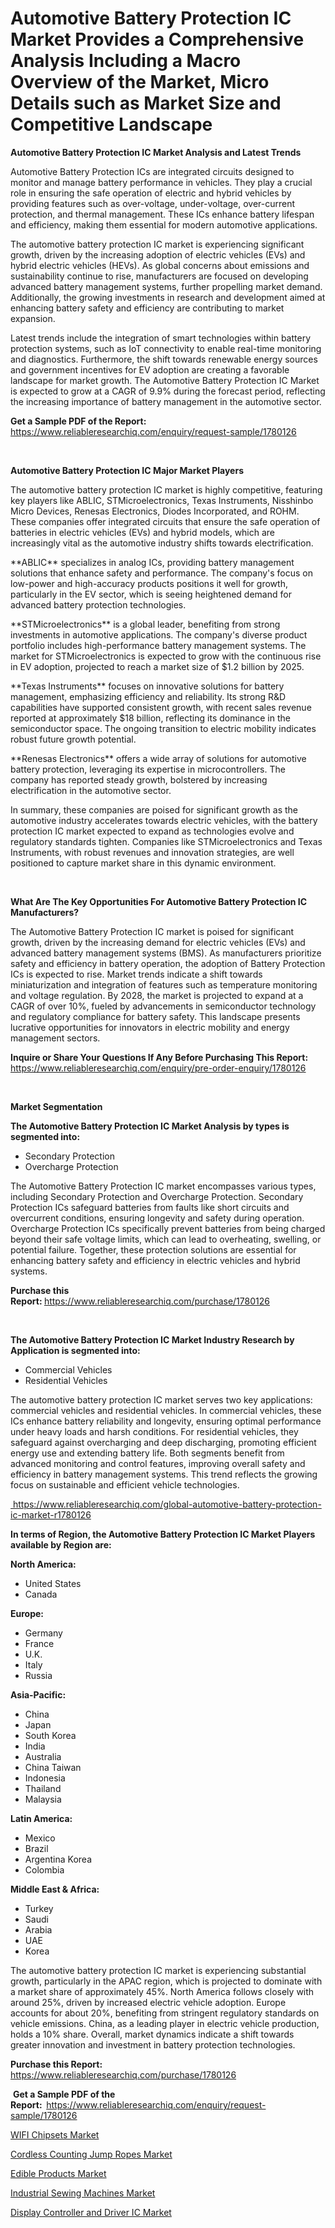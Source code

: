 <p><h1>Automotive Battery Protection IC Market Provides a Comprehensive Analysis Including a Macro Overview of the Market, Micro Details such as Market Size and Competitive Landscape</h1></p><p><strong>Automotive Battery Protection IC Market Analysis and Latest Trends</strong></p>
<p><p>Automotive Battery Protection ICs are integrated circuits designed to monitor and manage battery performance in vehicles. They play a crucial role in ensuring the safe operation of electric and hybrid vehicles by providing features such as over-voltage, under-voltage, over-current protection, and thermal management. These ICs enhance battery lifespan and efficiency, making them essential for modern automotive applications.</p><p>The automotive battery protection IC market is experiencing significant growth, driven by the increasing adoption of electric vehicles (EVs) and hybrid electric vehicles (HEVs). As global concerns about emissions and sustainability continue to rise, manufacturers are focused on developing advanced battery management systems, further propelling market demand. Additionally, the growing investments in research and development aimed at enhancing battery safety and efficiency are contributing to market expansion.</p><p>Latest trends include the integration of smart technologies within battery protection systems, such as IoT connectivity to enable real-time monitoring and diagnostics. Furthermore, the shift towards renewable energy sources and government incentives for EV adoption are creating a favorable landscape for market growth. The Automotive Battery Protection IC Market is expected to grow at a CAGR of 9.9% during the forecast period, reflecting the increasing importance of battery management in the automotive sector.</p></p>
<p><strong>Get a Sample PDF of the Report:&nbsp;</strong> <a href="https://www.reliableresearchiq.com/enquiry/request-sample/1780126?utm_campaign=1087&utm_medium=2&utm_source=Github&utm_content=ia&utm_term=19122024&utm_id=automotive-battery-protection-ic">https://www.reliableresearchiq.com/enquiry/request-sample/1780126</a></p>
<p>&nbsp;</p>
<p><strong>Automotive Battery Protection IC Major Market Players</strong></p>
<p><p>The automotive battery protection IC market is highly competitive, featuring key players like ABLIC, STMicroelectronics, Texas Instruments, Nisshinbo Micro Devices, Renesas Electronics, Diodes Incorporated, and ROHM. These companies offer integrated circuits that ensure the safe operation of batteries in electric vehicles (EVs) and hybrid models, which are increasingly vital as the automotive industry shifts towards electrification.</p><p>**ABLIC** specializes in analog ICs, providing battery management solutions that enhance safety and performance. The company's focus on low-power and high-accuracy products positions it well for growth, particularly in the EV sector, which is seeing heightened demand for advanced battery protection technologies.</p><p>**STMicroelectronics** is a global leader, benefiting from strong investments in automotive applications. The company's diverse product portfolio includes high-performance battery management systems. The market for STMicroelectronics is expected to grow with the continuous rise in EV adoption, projected to reach a market size of $1.2 billion by 2025.</p><p>**Texas Instruments** focuses on innovative solutions for battery management, emphasizing efficiency and reliability. Its strong R&D capabilities have supported consistent growth, with recent sales revenue reported at approximately $18 billion, reflecting its dominance in the semiconductor space. The ongoing transition to electric mobility indicates robust future growth potential.</p><p>**Renesas Electronics** offers a wide array of solutions for automotive battery protection, leveraging its expertise in microcontrollers. The company has reported steady growth, bolstered by increasing electrification in the automotive sector.</p><p>In summary, these companies are poised for significant growth as the automotive industry accelerates towards electric vehicles, with the battery protection IC market expected to expand as technologies evolve and regulatory standards tighten. Companies like STMicroelectronics and Texas Instruments, with robust revenues and innovation strategies, are well positioned to capture market share in this dynamic environment.</p></p>
<p>&nbsp;</p>
<p><strong>What Are The Key Opportunities For Automotive Battery Protection IC Manufacturers?</strong></p>
<p><p>The Automotive Battery Protection IC market is poised for significant growth, driven by the increasing demand for electric vehicles (EVs) and advanced battery management systems (BMS). As manufacturers prioritize safety and efficiency in battery operation, the adoption of Battery Protection ICs is expected to rise. Market trends indicate a shift towards miniaturization and integration of features such as temperature monitoring and voltage regulation. By 2028, the market is projected to expand at a CAGR of over 10%, fueled by advancements in semiconductor technology and regulatory compliance for battery safety. This landscape presents lucrative opportunities for innovators in electric mobility and energy management sectors.</p></p>
<p><strong>Inquire or Share Your Questions If Any Before Purchasing This Report:</strong> <a href="https://www.reliableresearchiq.com/enquiry/pre-order-enquiry/1780126?utm_campaign=1087&utm_medium=2&utm_source=Github&utm_content=ia&utm_term=19122024&utm_id=automotive-battery-protection-ic">https://www.reliableresearchiq.com/enquiry/pre-order-enquiry/1780126</a></p>
<p>&nbsp;</p>
<p><strong>Market Segmentation</strong></p>
<p><strong>The Automotive Battery Protection IC Market Analysis by types is segmented into:</strong></p>
<p><ul><li>Secondary Protection</li><li>Overcharge Protection</li></ul></p>
<p><p>The Automotive Battery Protection IC market encompasses various types, including Secondary Protection and Overcharge Protection. Secondary Protection ICs safeguard batteries from faults like short circuits and overcurrent conditions, ensuring longevity and safety during operation. Overcharge Protection ICs specifically prevent batteries from being charged beyond their safe voltage limits, which can lead to overheating, swelling, or potential failure. Together, these protection solutions are essential for enhancing battery safety and efficiency in electric vehicles and hybrid systems.</p></p>
<p><strong>Purchase this Report:&nbsp;</strong><a href="https://www.reliableresearchiq.com/purchase/1780126?utm_campaign=1087&utm_medium=2&utm_source=Github&utm_content=ia&utm_term=19122024&utm_id=automotive-battery-protection-ic">https://www.reliableresearchiq.com/purchase/1780126</a></p>
<p>&nbsp;</p>
<p><strong>The Automotive Battery Protection IC Market Industry Research by Application is segmented into:</strong></p>
<p><ul><li>Commercial Vehicles</li><li>Residential Vehicles</li></ul></p>
<p><p>The automotive battery protection IC market serves two key applications: commercial vehicles and residential vehicles. In commercial vehicles, these ICs enhance battery reliability and longevity, ensuring optimal performance under heavy loads and harsh conditions. For residential vehicles, they safeguard against overcharging and deep discharging, promoting efficient energy use and extending battery life. Both segments benefit from advanced monitoring and control features, improving overall safety and efficiency in battery management systems. This trend reflects the growing focus on sustainable and efficient vehicle technologies.</p></p>
<p><a href="https://www.reliableresearchiq.com/global-automotive-battery-protection-ic-market-r1780126?utm_campaign=1087&utm_medium=2&utm_source=Github&utm_content=ia&utm_term=19122024&utm_id=automotive-battery-protection-ic">&nbsp;https://www.reliableresearchiq.com/global-automotive-battery-protection-ic-market-r1780126</a></p>
<p><strong>In terms of Region, the Automotive Battery Protection IC Market Players available by Region are:</strong></p>
<p>
    <p> <strong> North America: </strong>
        <ul>
            <li>United States</li>
            <li>Canada</li>
        </ul>
        </p> 
    <p> <strong> Europe: </strong>
        <ul>
            <li>Germany</li>
            <li>France</li>
            <li>U.K.</li>
            <li>Italy</li>
            <li>Russia</li>
        </ul>
        </p> 
    <p> <strong> Asia-Pacific: </strong>
        <ul>
            <li>China</li>
            <li>Japan</li>
            <li>South Korea</li>
            <li>India</li>
            <li>Australia</li>
            <li>China Taiwan</li>
            <li>Indonesia</li>
            <li>Thailand</li>
            <li>Malaysia</li>
        </ul>
        </p> 
    <p> <strong> Latin America: </strong>
        <ul>
            <li>Mexico</li>
            <li>Brazil</li>
            <li>Argentina Korea</li>
            <li>Colombia</li>
        </ul>
        </p> 
    <p> <strong> Middle East & Africa: </strong>
        <ul>
            <li>Turkey</li>
            <li>Saudi</li>
            <li>Arabia</li>
            <li>UAE</li>
            <li>Korea</li>
        </ul>
    </p>
    </p>
<p><p>The automotive battery protection IC market is experiencing substantial growth, particularly in the APAC region, which is projected to dominate with a market share of approximately 45%. North America follows closely with around 25%, driven by increased electric vehicle adoption. Europe accounts for about 20%, benefiting from stringent regulatory standards on vehicle emissions. China, as a leading player in electric vehicle production, holds a 10% share. Overall, market dynamics indicate a shift towards greater innovation and investment in battery protection technologies.</p></p>
<p><strong>Purchase this Report: </strong><a href="https://www.reliableresearchiq.com/purchase/1780126?utm_campaign=1087&utm_medium=2&utm_source=Github&utm_content=ia&utm_term=19122024&utm_id=automotive-battery-protection-ic">https://www.reliableresearchiq.com/purchase/1780126</a></p>
<p>&nbsp;<strong>Get a Sample PDF of the Report:&nbsp;&nbsp;</strong><a href="https://www.reliableresearchiq.com/enquiry/request-sample/1780126?utm_campaign=1087&utm_medium=2&utm_source=Github&utm_content=ia&utm_term=19122024&utm_id=automotive-battery-protection-ic">https://www.reliableresearchiq.com/enquiry/request-sample/1780126</a></p>
<p><strong></strong></p>
<p><p><a href="https://www.linkedin.com/pulse/scope-trends-wifi-chipsets-market-latest-dynamics-future-predictions-4v2ef?utm_campaign=1087&utm_medium=2&utm_source=Github&utm_content=ia&utm_term=19122024&utm_id=automotive-battery-protection-ic">WIFI Chipsets Market</a></p><p><a href="https://github.com/manesros8/Market-Research-Report-List-1/blob/main/cordless-counting-jump-ropes-market.md?utm_campaign=1087&utm_medium=2&utm_source=Github&utm_content=ia&utm_term=19122024&utm_id=automotive-battery-protection-ic">Cordless Counting Jump Ropes Market</a></p><p><a href="https://www.linkedin.com/pulse/edible-products-market-opportunities-emerging-global-trends-vdhqc?utm_campaign=1087&utm_medium=2&utm_source=Github&utm_content=ia&utm_term=19122024&utm_id=automotive-battery-protection-ic">Edible Products Market</a></p><p><a href="https://www.linkedin.com/pulse/industrial-sewing-machines-market-analysis-from-2024-2031-projected-hj7lc?utm_campaign=1087&utm_medium=2&utm_source=Github&utm_content=ia&utm_term=19122024&utm_id=automotive-battery-protection-ic">Industrial Sewing Machines Market</a></p><p><a href="https://github.com/ulyssacrayne00231/Market-Research-Report-List-1/blob/main/display-controller-and-driver-ic-market.md?utm_campaign=1087&utm_medium=2&utm_source=Github&utm_content=ia&utm_term=19122024&utm_id=automotive-battery-protection-ic">Display Controller and Driver IC Market</a></p></p>